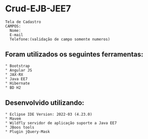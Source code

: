 # Crud-EJB-JEE7 

    Tela de Cadastro 
    CAMPOS:
      Nome:
      E-mail
      Telefone:(validação de campo somente numeros)
      
## Foram utilizados os seguintes ferramentas: 
    ° Bootstrap
    ° Angular JS
    ° JAX-RX
    ° Java EE7
    ° Hibernate
    ° BD H2

## Desenvolvido utilizando:
    ° Eclipse IDE Version: 2022-03 (4.23.0)
    ° Mavem
    ° Wildfly servidor de aplicação suporte a Java EE7
    ° JBoos tools
    ° Plugin jQuery-Mask
   
